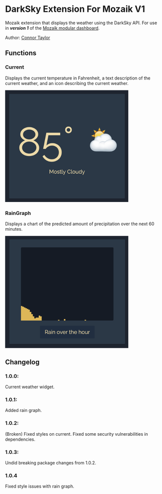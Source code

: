 # DarkSky Extension For Mozaik V1 ###

Mozaik extension that displays the weather using the DarkSky API. For use in **_version 1_** of the [Mozaik modular dashboard](
http://mozaik.rocks). 

Author: [Connor Taylor](https://github.com/connorrt)

## Functions

### Current

Displays the current temperature in Fahrenheit, a text description of the current weather,
 and an icon describing the current weather.
 
<img src="https://raw.githubusercontent.com/connorrt/mozaik-ext-darksky/master/preview/current.png" width="400" alt="Current" />
 
### RainGraph

Displays a chart of the predicted amount of precipitation over the next 60 minutes.

<img src="https://raw.githubusercontent.com/connorrt/mozaik-ext-darksky/master/preview/rainChart.png" width="400" alt="RainGraph" />
 
## Changelog

### 1.0.0:

Current weather widget.

### 1.0.1:

Added rain graph.

### 1.0.2:

(Broken) Fixed styles on current. Fixed some security vulnerabilities in dependencies.

### 1.0.3:

Undid breaking package changes from 1.0.2.

### 1.0.4

Fixed style issues with rain graph.
